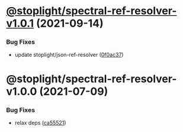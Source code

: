 # [@stoplight/spectral-ref-resolver-v1.0.1](https://github.com/stoplightio/spectral/compare/@stoplight/spectral-ref-resolver-v1.0.0...@stoplight/spectral-ref-resolver-v1.0.1) (2021-09-14)

### Bug Fixes

- update stoplight/json-ref-resolver ([0f0ac37](https://github.com/stoplightio/spectral/commit/0f0ac376f4ad54896c1698d5573af23cb3469f74))

# @stoplight/spectral-ref-resolver-v1.0.0 (2021-07-09)

### Bug Fixes

- relax deps ([ca55521](https://github.com/stoplightio/spectral/commit/ca555210b7c50229c6f8cd0ae9e4e83dedb15083))
